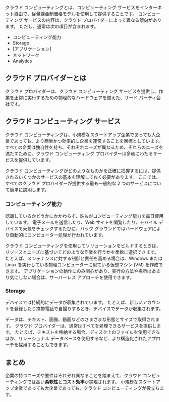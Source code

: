 クラウド コンピューティングとは、コンピューティング サービスをインターネット経由で、従量課金制価格モデルを使用して提供することです。 コンピューティング サービスの内容は、クラウド プロバイダーによって異なる傾向があります。 ただし、通常は次の項目が含まれます。

- コンピューティング能力
- Storage
- [アプリケーション]
- ネットワーク
- Analytics

## <a name="what-is-a-cloud-provider"></a>クラウド プロバイダーとは

クラウド プロバイダーは、クラウド コンピューティング サービスを提供し、作業を正常に実行するための物理的なハードウェアを備えた、サード パーティ会社です。

## <a name="cloud-computing-services"></a>クラウド コンピューティング サービス

クラウド コンピューティングは、小規模なスタートアップ企業であっても大企業であっても、より簡単かつ効率的に企業を運営することを目標としています。 すべての企業は独自性を持ち、それぞれニーズが異なるため、それらのニーズを満たすために、クラウド コンピューティング プロバイダーは多岐にわたるサービスを提供しています。

クラウド コンピューティングがどのようなものかを正確に把握するには、提供されるいくつかのサービスの基本を理解しておく必要があります。 ここでは、すべてのクラウド プロバイダーが提供する最も一般的な 2 つのサービスについて簡単に説明します。

### <a name="compute-power"></a>コンピューティング能力

認識しているかどうかにかかわらず、誰もがコンピューティング能力を毎日使用しています。 電子メールを送信したり、Web サイトを閲覧したり、モバイル デバイスで天気をチェックするたびに、バック グラウンドではハードウェアにより自動的にコンピューター処理が行われています。 

クラウド コンピューティングを使用してソリューションをビルドするときは、リソースとニーズに基づいてどのような作業を行うかを柔軟に選択できます。 たとえば、メンテナンスに対する制御と責任を高める場合は、Windows または Linux を実行している物理コンピューターに似ている仮想マシン (VM) を作成できます。 アプリケーションの動作にのみ関心があり、実行の方法や場所はあまり気にしない場合は、サーバーレス アプローチを使用できます。

### <a name="storage"></a>Storage

デバイスでは持続的にデータが収集されています。 たとえば、新しいアカウントを登録したり携帯電話で自撮りするとき、デバイスでデータが収集されます。

データは、テキスト、画像、動画などのさまざまな形態とサイズで取得されます。 クラウド プロバイダーは、通常はすべてを処理できるサービスを提供します。 たとえば、テキストを格納する場合、ディスク上のファイルを使用できるほか、リレーショナル データベースを使用するなど、より構造化されたアプローチを採用することもできます。

## <a name="summary"></a>まとめ

企業の持つニーズや要件はそれぞれ異なることを踏まえて、クラウド コンピューティングでは高い**柔軟性**と**コスト効率**が実現されます。 小規模なスタートアップ企業であっても大企業であっても、クラウド コンピューティングが役立ちます。


